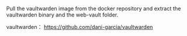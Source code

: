 Pull the vaultwarden image from the docker repository and extract the vaultwarden binary and the web-vault folder.

vaultwarden： https://github.com/dani-garcia/vaultwarden
